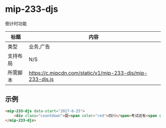 # mip-233-djs

倒计时功能

标题|内容
----|----
类型|业务,广告
支持布局|N/S
所需脚本|https://c.mipcdn.com/static/v1/mip-233-djs/mip-233-djs.js

## 示例

``` html
<mip-233-djs data-start="2017-6-25">
    <div class="countdown">距<span color="red">四川</span>考试还有<span class="time">95</span><span>天</span></div>
</mip-233-djs>
```
